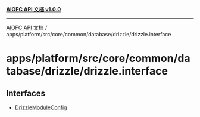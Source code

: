 [**AIOFC API 文档 v1.0.0**](../../../../../../../../README.md)

***

[AIOFC API 文档](../../../../../../../../modules.md) / apps/platform/src/core/common/database/drizzle/drizzle.interface

# apps/platform/src/core/common/database/drizzle/drizzle.interface

## Interfaces

- [DrizzleModuleConfig](interfaces/DrizzleModuleConfig.md)
